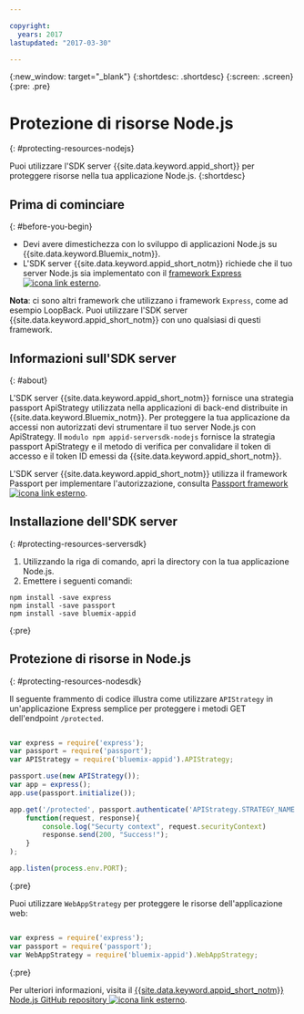 ```yaml
---

copyright:
  years: 2017
lastupdated: "2017-03-30"

---
```


{:new_window: target="_blank"}
{:shortdesc: .shortdesc}
{:screen: .screen}
{:pre: .pre}

# Protezione di risorse Node.js
{: #protecting-resources-nodejs}

Puoi utilizzare l'SDK server {{site.data.keyword.appid_short}} per proteggere risorse nella tua applicazione Node.js.
{:shortdesc}

## Prima di cominciare
{: #before-you-begin}

* Devi avere dimestichezza con lo sviluppo di applicazioni Node.js su {{site.data.keyword.Bluemix_notm}}.
* L'SDK server {{site.data.keyword.appid_short_notm}} richiede che il tuo server Node.js sia implementato con il <a href="http://expressjs.com/" target="_blank">framework Express <img src="../../icons/launch-glyph.svg" alt="icona link esterno"></a>.

**Nota**: ci sono altri framework che utilizzano i framework `Express`, come ad esempio LoopBack. Puoi utilizzare l'SDK server {{site.data.keyword.appid_short_notm}} con uno qualsiasi di questi framework.

## Informazioni sull'SDK server
{: #about}

L'SDK server {{site.data.keyword.appid_short_notm}} fornisce una strategia passport ApiStrategy utilizzata nella applicazioni di back-end distribuite in {{site.data.keyword.Bluemix_notm}}. Per proteggere la tua applicazione da accessi non autorizzati devi strumentare il tuo server Node.js con ApiStrategy. Il `modulo npm appid-serversdk-nodejs` fornisce la strategia passport ApiStrategy e il metodo di verifica per convalidare il token di accesso e il token ID emessi da {{site.data.keyword.appid_short_notm}}.

L'SDK server {{site.data.keyword.appid_short_notm}} utilizza il framework Passport per implementare l'autorizzazione, consulta <a href="http://passportjs.org/" target="_blank">Passport framework <img src="../../icons/launch-glyph.svg" alt="icona link esterno"></a>.


## Installazione dell'SDK server
{: #protecting-resources-serversdk}

1. Utilizzando la riga di comando, apri la directory con la tua applicazione Node.js.
2. Emettere i seguenti comandi:

  ```
  npm install -save express
  npm install -save passport
  npm install -save bluemix-appid
  ```
  {:pre}

## Protezione di risorse in Node.js
{: #protecting-resources-nodesdk}

Il seguente frammento di codice illustra come utilizzare `APIStrategy` in un'applicazione Express semplice per proteggere i metodi GET dell'endpoint `/protected`.

  ```JavaScript

  var express = require('express');
  var passport = require('passport');
  var APIStrategy = require('bluemix-appid').APIStrategy;

  passport.use(new APIStrategy());
  var app = express();
  app.use(passport.initialize());

  app.get('/protected', passport.authenticate('APIStrategy.STRATEGY_NAME', {session: false }),
      function(request, response){
          console.log("Securty context", request.securityContext)    
          response.send(200, "Success!");
      }
  );

  app.listen(process.env.PORT);
  ```
  {:pre}

Puoi utilizzare `WebAppStrategy` per proteggere le risorse dell'applicazione web:

  ```JavaScript

  var express = require('express');
  var passport = require('passport');
  var WebAppStrategy = require('bluemix-appid').WebAppStrategy;
  ```
  {:pre}

Per ulteriori informazioni, visita il <a href="https://github.com/ibm-cloud-security/appid-serversdk-nodejs" target="_blank">{{site.data.keyword.appid_short_notm}} Node.js GitHub repository <img src="../../icons/launch-glyph.svg" alt="icona link esterno"></a>.
